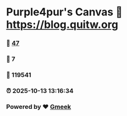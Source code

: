 # Purple4pur's Canvas :link: https://blog.quitw.org 
### :page_facing_up: [47](https://blog.quitw.org/tag.html) 
### :speech_balloon: 7 
### :hibiscus: 119541 
### :alarm_clock: 2025-10-13 13:16:34 
### Powered by :heart: [Gmeek](https://github.com/Meekdai/Gmeek)
